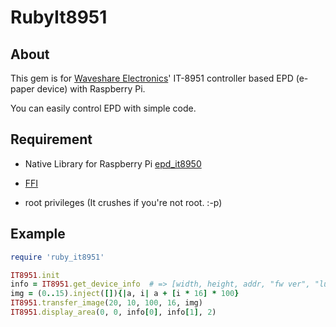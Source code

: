 # RubyIt8951

## About

This gem is for [Waveshare Electronics](https://www.waveshare.com "Waveshare website")' IT-8951 controller based EPD (e-paper device) with Raspberry Pi. 

You can easily control EPD with simple code.

## Requirement

 - Native Library for Raspberry Pi [epd_it8950](https://github.com/yagshi/epd_it8951)
 
 - [FFI](https://github.com/ffi/ffi)

 - root privileges (It crushes if you're not root. :-p)

## Example

```Ruby
require 'ruby_it8951'

IT8951.init
info = IT8951.get_device_info  # => [width, height, addr, "fw ver", "lut ver"]
img = (0..15).inject([]){|a, i| a + [i * 16] * 100}
IT8951.transfer_image(20, 10, 100, 16, img)
IT8951.display_area(0, 0, info[0], info[1], 2)
```

